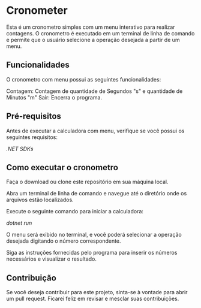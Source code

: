 # Cronometer
Esta é um cronometro simples com um menu interativo para realizar contagens. O cronometro é executado em um terminal de linha de comando e permite que o usuário selecione a operação desejada a partir de um menu.

## Funcionalidades
O cronometro com menu possui as seguintes funcionalidades:

Contagem: Contagem de quantidade de Segundos "s" e quantidade de Minutos "m"
Sair: Encerra o programa.

## Pré-requisitos
Antes de executar a calculadora com menu, verifique se você possui os seguintes requisitos:

*.NET SDKs* 


## Como executar o cronometro
Faça o download ou clone este repositório em sua máquina local.

Abra um terminal de linha de comando e navegue até o diretório onde os arquivos estão localizados.

Execute o seguinte comando para iniciar a calculadora:

*dotnet run*

O menu será exibido no terminal, e você poderá selecionar a operação desejada digitando o número correspondente.

Siga as instruções fornecidas pelo programa para inserir os números necessários e visualizar o resultado.


## Contribuição
Se você deseja contribuir para este projeto, sinta-se à vontade para abrir um pull request. Ficarei feliz em revisar e mesclar suas contribuições.
